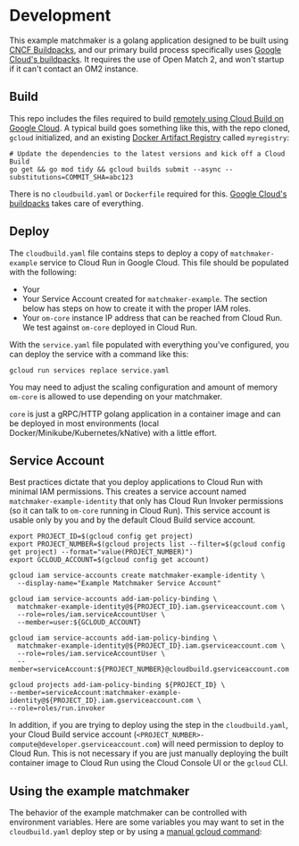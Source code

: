 # Development

This example matchmaker is a golang application designed to be built using [CNCF Buildpacks](https://www.cncf.io/projects/buildpacks/), and our primary build process specifically uses [Google Cloud's buildpacks](https://cloud.google.com/docs/buildpacks/overview). It requires the use of Open Match 2, and won't startup if it can't contact an OM2 instance.

## Build

This repo includes the files required to build [remotely using Cloud Build on Google Cloud](https://cloud.google.com/docs/buildpacks/build-application#remote_builds).  A typical build goes something like this, with the repo cloned,  `gcloud` initialized, and an existing [Docker Artifact Registry](https://cloud.google.com/artifact-registry/docs/docker/store-docker-container-images) called `myregistry`:
```
# Update the dependencies to the latest versions and kick off a Cloud Build
go get && go mod tidy && gcloud builds submit --async --substitutions=COMMIT_SHA=abc123
```
There is no `cloudbuild.yaml` or `Dockerfile` required for this. [Google Cloud's buildpacks](https://cloud.google.com/docs/buildpacks/overview) takes care of everything.

## Deploy
The `cloudbuild.yaml` file contains steps to deploy a copy of `matchmaker-example` service to Cloud Run in Google Cloud. 
This file should be populated with the following:
* Your 
* Your Service Account created for `matchmaker-example`. The section below has steps on how to create it with the proper IAM roles.
* Your `om-core` instance IP address that can be reached from Cloud Run. We test against `om-core` deployed in Cloud Run.
  
With the `service.yaml` file populated with everything you've configured, you can deploy the service with a command like this:
```
gcloud run services replace service.yaml
```
You may need to adjust the scaling configuration and amount of memory `om-core` is allowed to use depending on your matchmaker.

`core` is just a gRPC/HTTP golang application in a container image and can be deployed in most environments (local Docker/Minikube/Kubernetes/kNative) with a little effort. 

## Service Account
Best practices dictate that you deploy applications to Cloud Run with minimal IAM permissions. This creates a service account named `matchmaker-example-identity` that only has Cloud Run Invoker permissions (so it can talk to `om-core` running in Cloud Run). This service account is usable only by you and by the default Cloud Build service account.

```
export PROJECT_ID=$(gcloud config get project)
export PROJECT_NUMBER=$(gcloud projects list --filter=$(gcloud config get project) --format="value(PROJECT_NUMBER)")
export GCLOUD_ACCOUNT=$(gcloud config get account)

gcloud iam service-accounts create matchmaker-example-identity \
  --display-name="Example Matchmaker Service Account"

gcloud iam service-accounts add-iam-policy-binding \
  matchmaker-example-identity@${PROJECT_ID}.iam.gserviceaccount.com \
  --role=roles/iam.serviceAccountUser \
  --member=user:${GCLOUD_ACCOUNT}

gcloud iam service-accounts add-iam-policy-binding \
  matchmaker-example-identity@${PROJECT_ID}.iam.gserviceaccount.com \
  --role=roles/iam.serviceAccountUser \
  --member=serviceAccount:${PROJECT_NUMBER}@cloudbuild.gserviceaccount.com

gcloud projects add-iam-policy-binding ${PROJECT_ID} \
--member=serviceAccount:matchmaker-example-identity@${PROJECT_ID}.iam.gserviceaccount.com \
--role=roles/run.invoker
```

In addition, if you are trying to deploy using the step in the `cloudbuild.yaml`, your Cloud Build service account (`<PROJECT_NUMBER>-compute@developer.gserviceaccount.com`) will need permission to deploy to Cloud Run. This is not necessary if you are just manually deploying the built container image to Cloud Run using the Cloud Console UI or the `gcloud` CLI.

## Using the example matchmaker
The behavior of the example matchmaker can be controlled with environment variables. Here are some variables you may want to set in the `cloudbuild.yaml` deploy step or by using a [manual gcloud command](https://cloud.google.com/run/docs/configuring/services/environment-variables#setting):

